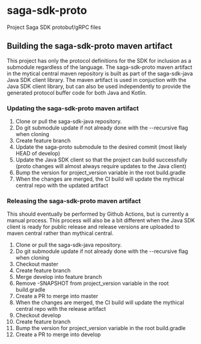 # saga-sdk-proto

Project Saga SDK protobuf/gRPC files

## Building the saga-sdk-proto maven artifact

This project has only the protocol definitions for the SDK for inclusion as a submodule regardless of the language. The saga-sdk-proto maven
artifact in the mytical central maven repository is built as part of the saga-sdk-java Java SDK client library. The maven artifact is used in
conjuction with the Java SDK client library, but can also be used independently to provide the generated protocol buffer code for both Java
and Kotlin. 

### Updating the saga-sdk-proto maven artifact
1. Clone or pull the saga-sdk-java repository.
2. Do git submodule update if not already done with the --recursive flag when cloning
3. Create feature branch
4. Update the saga-proto submodule to the desired commit (most likely HEAD of develop)
5. Update the Java SDK client so that the project can build successfully (proto changes will almost always require updates to the Java client)
6. Bump the version for project_version variable in the root build.gradle
7. When the changes are merged, the CI build will update the mythical central repo with the updated artifact

### Releasing the saga-sdk-proto maven artifact
This should eventually be performed by Github Actions, but is currently a manual process. This process will also be a bit different when
the Java SDK client is ready for public release and release versions are uploaded to maven central rather than mythical central.

1. Clone or pull the saga-sdk-java repository.
2. Do git submodule update if not already done with the --recursive flag when cloning
3. Checkout master
4. Create feature branch
5. Merge develop into feature branch
6. Remove -SNAPSHOT from project_version variable in the root build.gradle
7. Create a PR to merge into master
8. When the changes are merged, the CI build will update the mythical central repo with the release artifact
9. Checkout develop
10. Create feature branch
11. Bump the version for project_version variable in the root build.gradle
12. Create a PR to merge into develop


